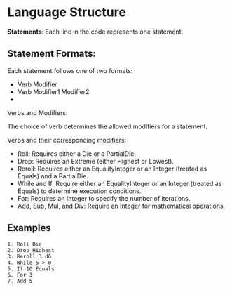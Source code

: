# Language Structure
**Statements**: Each line in the code represents one statement.

## Statement Formats:

Each statement follows one of two formats:
- Verb Modifier
- Verb Modifier1 Modifier2
- 
Verbs and Modifiers:

The choice of verb determines the allowed modifiers for a statement.

Verbs and their corresponding modifiers:
- Roll: Requires either a Die or a PartialDie.
- Drop: Requires an Extreme (either Highest or Lowest).
- Reroll: Requires either an EqualityInteger or an Integer (treated as Equals) and a PartialDie.
- While and If: Require either an EqualityInteger or an Integer (treated as Equals) to determine execution conditions.
- For: Requires an Integer to specify the number of iterations.
- Add, Sub, Mul, and Div: Require an Integer for mathematical operations.

## Examples

```
1. Roll Die
2. Drop Highest
3. Reroll 3 d6
4. While 5 > 0
5. If 10 Equals
6. For 3
7. Add 5
```